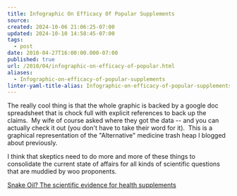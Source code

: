 ```yaml
---
title: Infographic On Efficacy Of Popular Supplements
source: 
created: 2024-10-06 21:06:25-07:00
updated: 2024-10-10 14:58:45-07:00
tags:
  - post
date: 2010-04-27T16:00:00.000-07:00
published: true
url: /2010/04/infographic-on-efficacy-of-popular.html
aliases:
  - Infographic-on-efficacy-of-popular-supplements
linter-yaml-title-alias: Infographic-on-efficacy-of-popular-supplements
---
```



The really cool thing is that the whole graphic is backed by a google doc spreadsheet that is chock full with explicit references to back up the claims.  My wife of course asked where they got the data -- and you can actually check it out (you don't have to take their word for it).  This is a graphical representation of the "Alternative" medicine trash heap I blogged about previously.  
  
I think that skeptics need to do more and more of these things to consolidate the current state of affairs for all kinds of scientific questions that are muddied by woo proponents.  
  
[Snake Oil? The scientific evidence for health supplements](https://www.informationisbeautiful.net/play/snake-oil-supplements/)